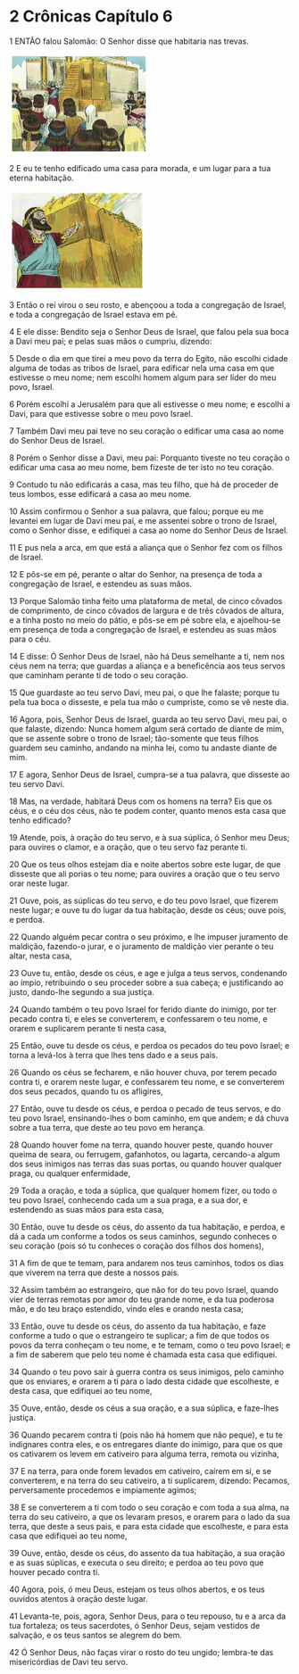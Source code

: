 # 2 Crônicas Capítulo 6

1	ENTÃO falou Salomão: O Senhor disse que habitaria nas trevas.

![](.img/14_2Ch_06_01_RG.jpg)

2	E eu te tenho edificado uma casa para morada, e um lugar para a tua eterna habitação.

![](.img/14_2Ch_06_02_RG.jpg)

3	Então o rei virou o seu rosto, e abençoou a toda a congregação de Israel, e toda a congregação de Israel estava em pé.

4	E ele disse: Bendito seja o Senhor Deus de Israel, que falou pela sua boca a Davi meu pai; e pelas suas mãos o cumpriu, dizendo:

5	Desde o dia em que tirei a meu povo da terra do Egito, não escolhi cidade alguma de todas as tribos de Israel, para edificar nela uma casa em que estivesse o meu nome; nem escolhi homem algum para ser líder do meu povo, Israel.

6	Porém escolhi a Jerusalém para que ali estivesse o meu nome; e escolhi a Davi, para que estivesse sobre o meu povo Israel.

7	Também Davi meu pai teve no seu coração o edificar uma casa ao nome do Senhor Deus de Israel.

8	Porém o Senhor disse a Davi, meu pai: Porquanto tiveste no teu coração o edificar uma casa ao meu nome, bem fizeste de ter isto no teu coração.

9	Contudo tu não edificarás a casa, mas teu filho, que há de proceder de teus lombos, esse edificará a casa ao meu nome.

10	Assim confirmou o Senhor a sua palavra, que falou; porque eu me levantei em lugar de Davi meu pai, e me assentei sobre o trono de Israel, como o Senhor disse, e edifiquei a casa ao nome do Senhor Deus de Israel.

11	E pus nela a arca, em que está a aliança que o Senhor fez com os filhos de Israel.

12	E pôs-se em pé, perante o altar do Senhor, na presença de toda a congregação de Israel, e estendeu as suas mãos.

13	Porque Salomão tinha feito uma plataforma de metal, de cinco côvados de comprimento, de cinco côvados de largura e de três côvados de altura, e a tinha posto no meio do pátio, e pôs-se em pé sobre ela, e ajoelhou-se em presença de toda a congregação de Israel, e estendeu as suas mãos para o céu.

14	E disse: Ó Senhor Deus de Israel, não há Deus semelhante a ti, nem nos céus nem na terra; que guardas a aliança e a beneficência aos teus servos que caminham perante ti de todo o seu coração.

15	Que guardaste ao teu servo Davi, meu pai, o que lhe falaste; porque tu pela tua boca o disseste, e pela tua mão o cumpriste, como se vê neste dia.

16	Agora, pois, Senhor Deus de Israel, guarda ao teu servo Davi, meu pai, o que falaste, dizendo: Nunca homem algum será cortado de diante de mim, que se assente sobre o trono de Israel; tão-somente que teus filhos guardem seu caminho, andando na minha lei, como tu andaste diante de mim.

17	E agora, Senhor Deus de Israel, cumpra-se a tua palavra, que disseste ao teu servo Davi.

18	Mas, na verdade, habitará Deus com os homens na terra? Eis que os céus, e o céu dos céus, não te podem conter, quanto menos esta casa que tenho edificado?

19	Atende, pois, à oração do teu servo, e à sua súplica, ó Senhor meu Deus; para ouvires o clamor, e a oração, que o teu servo faz perante ti.

20	Que os teus olhos estejam dia e noite abertos sobre este lugar, de que disseste que ali porias o teu nome; para ouvires a oração que o teu servo orar neste lugar.

21	Ouve, pois, as súplicas do teu servo, e do teu povo Israel, que fizerem neste lugar; e ouve tu do lugar da tua habitação, desde os céus; ouve pois, e perdoa.

22	Quando alguém pecar contra o seu próximo, e lhe impuser juramento de maldição, fazendo-o jurar, e o juramento de maldição vier perante o teu altar, nesta casa,

23	Ouve tu, então, desde os céus, e age e julga a teus servos, condenando ao ímpio, retribuindo o seu proceder sobre a sua cabeça; e justificando ao justo, dando-lhe segundo a sua justiça.

24	Quando também o teu povo Israel for ferido diante do inimigo, por ter pecado contra ti, e eles se converterem, e confessarem o teu nome, e orarem e suplicarem perante ti nesta casa,

25	Então, ouve tu desde os céus, e perdoa os pecados do teu povo Israel; e torna a levá-los à terra que lhes tens dado e a seus pais.

26	Quando os céus se fecharem, e não houver chuva, por terem pecado contra ti, e orarem neste lugar, e confessarem teu nome, e se converterem dos seus pecados, quando tu os afligires,

27	Então, ouve tu desde os céus, e perdoa o pecado de teus servos, e do teu povo Israel, ensinando-lhes o bom caminho, em que andem; e dá chuva sobre a tua terra, que deste ao teu povo em herança.

28	Quando houver fome na terra, quando houver peste, quando houver queima de seara, ou ferrugem, gafanhotos, ou lagarta, cercando-a algum dos seus inimigos nas terras das suas portas, ou quando houver qualquer praga, ou qualquer enfermidade,

29	Toda a oração, e toda a súplica, que qualquer homem fizer, ou todo o teu povo Israel, conhecendo cada um a sua praga, e a sua dor, e estendendo as suas mãos para esta casa,

30	Então, ouve tu desde os céus, do assento da tua habitação, e perdoa, e dá a cada um conforme a todos os seus caminhos, segundo conheces o seu coração (pois só tu conheces o coração dos filhos dos homens),

31	A fim de que te temam, para andarem nos teus caminhos, todos os dias que viverem na terra que deste a nossos pais.

32	Assim também ao estrangeiro, que não for do teu povo Israel, quando vier de terras remotas por amor do teu grande nome, e da tua poderosa mão, e do teu braço estendido, vindo eles e orando nesta casa;

33	Então, ouve tu desde os céus, do assento da tua habitação, e faze conforme a tudo o que o estrangeiro te suplicar; a fim de que todos os povos da terra conheçam o teu nome, e te temam, como o teu povo Israel; e a fim de saberem que pelo teu nome é chamada esta casa que edifiquei.

34	Quando o teu povo sair à guerra contra os seus inimigos, pelo caminho que os enviares, e orarem a ti para o lado desta cidade que escolheste, e desta casa, que edifiquei ao teu nome,

35	Ouve, então, desde os céus a sua oração, e a sua súplica, e faze-lhes justiça.

36	Quando pecarem contra ti (pois não há homem que não peque), e tu te indignares contra eles, e os entregares diante do inimigo, para que os que os cativarem os levem em cativeiro para alguma terra, remota ou vizinha,

37	E na terra, para onde forem levados em cativeiro, caírem em si, e se converterem, e na terra do seu cativeiro, a ti suplicarem, dizendo: Pecamos, perversamente procedemos e impiamente agimos;

38	E se converterem a ti com todo o seu coração e com toda a sua alma, na terra do seu cativeiro, a que os levaram presos, e orarem para o lado da sua terra, que deste a seus pais, e para esta cidade que escolheste, e para esta casa que edifiquei ao teu nome,

39	Ouve, então, desde os céus, do assento da tua habitação, a sua oração e as suas súplicas, e executa o seu direito; e perdoa ao teu povo que houver pecado contra ti.

40	Agora, pois, ó meu Deus, estejam os teus olhos abertos, e os teus ouvidos atentos à oração deste lugar.

41	Levanta-te, pois, agora, Senhor Deus, para o teu repouso, tu e a arca da tua fortaleza; os teus sacerdotes, ó Senhor Deus, sejam vestidos de salvação, e os teus santos se alegrem do bem.

42	Ó Senhor Deus, não faças virar o rosto do teu ungido; lembra-te das misericórdias de Davi teu servo.

